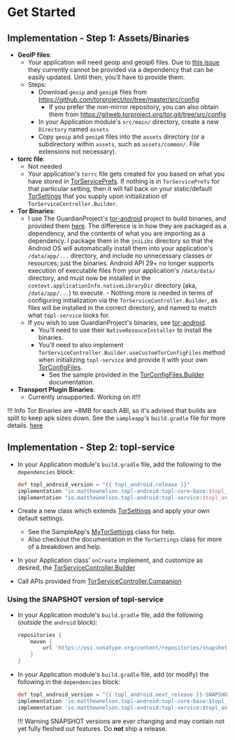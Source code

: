 Get Started
===

## Implementation - Step 1: Assets/Binaries
 - **GeoIP files**:
    - Your application will need geoip and geoip6 files. Due to
    <a href="https://lists.torproject.org/pipermail/tor-dev/2020-January/014117.html" target="_blank">this issue</a>
    they currently cannot be provided via a dependency that can be easily updated. 
    Until then, you'll have to provide them.
    - Steps:
        - Download `geoip` and `geoip6` files from https://github.com/torproject/tor/tree/master/src/config
            - If you prefer the non-mirror repository, you can also obtain them from
            https://gitweb.torproject.org/tor.git/tree/src/config
        - In your Application module's `src/main/` directory, create a new `Directory` named `assets`
        - Copy `geoip` and `geoip6` files into the `assets` directory (or a subdirectory within 
        `assets`, such as `assets/common/`. File extensions not necessary).
 - **torrc file**:
    - Not needed
    - Your application's `torrc` file gets created for you based on what you have stored in 
    [TorServicePrefs](./topl-service/io.matthewnelson.topl_service.prefs/-tor-service-prefs/index.md). 
    If nothing is in `TorServicePrefs` for that particular setting, then it will fall back on 
    your static/default [TorSettings](./topl-core-base/io.matthewnelson.topl_core_base/-tor-settings/index.md) 
    that you supply upon initialization of `TorServiceController.Builder`.  
 - **Tor Binaries**:        
    - I use The GuardianProject's <a href="https://github.com/guardianproject/tor-android" target="_blank">tor-android</a>
        project to build binaries, and provided them 
        <a href="https://github.com/05nelsonm/TOPL-Android-TorBinary" target="_blank">here</a>. The 
        difference is in how they are packaged as a dependency, and the contents of what you are
        importing as a dependency. I package them in the `jniLibs` directory so that the Android OS
        will automatically install them into your application's `/data/app/...` directory, and include
        no unnecessary classes or resources; just the binaries. Android API 29+ no longer supports 
        execution of executable files from your application's `/data/data/` directory, and must now be
        installed in the `context.applicationInfo.nativeLibraryDir` directory (aka, `/data/app/...`) 
        to execute.
            - Nothing more is needed in terms of configuring initialization via the 
            `TorServiceController.Builder`, as files will be installed in the correct directory, and 
            named to match what `topl-service` looks for.
    - If you wish to use GuardianProject's binaries, see 
    <a href="https://github.com/guardianproject/tor-android" target="_blank">tor-android</a>.
        - You'll need to use their `NativeResouceInstaller` to install the binaries.
        - You'll need to also implement `TorServiceController.Builder.useCustomTorConfigFiles` 
        method when initializing `topl-service` and provide it with your own 
        [TorConfigFiles](./topl-core-base/io.matthewnelson.topl_core_base/-tor-config-files/index.md).
            - See the sample provided in the 
            [TorConfigFiles.Builder](./topl-core-base/io.matthewnelson.topl_core_base/-tor-config-files/-builder/index.md) 
            documentation.
 - **Transport Plugin Binaries**:
    - Currently unsupported. Working on it!!!  


!!! Info
    Tor Binaries are ~8MB for each ABI, so it's advised that builds are split to keep apk sizes 
    down. See the `sampleapp`'s `build.gradle` file for more details. 
    <a href="https://github.com/05nelsonm/TorOnionProxyLibrary-Android/blob/master/sampleapp/build.gradle" target="_blank">here</a>  

## Implementation - Step 2: topl-service
 - In your Application module's `build.gradle` file, add the following to the `dependencies` block:
     ```groovy
     def topl_android_version = "{{ topl_android.release }}"
     implementation "io.matthewnelson.topl-android:topl-core-base:$topl_android_version"
     implementation "io.matthewnelson.topl-android:topl-service:$topl_android_version"
     ```
 
 - Create a new class which extends [TorSettings](./topl-core-base/io.matthewnelson.topl_core_base/-tor-settings/index.md)
   and apply your own default settings.
    - See the SampleApp's 
    <a href="https://github.com/05nelsonm/TorOnionProxyLibrary-Android/blob/master/sampleapp/src/main/java/io/matthewnelson/sampleapp/MyTorSettings.kt">MyTorSettings</a> 
    class for help.
    - Also checkout the documentation in the `TorSettings` class for more of a breakdown and help.
   
 - In your Application class' `onCreate` implement, and customize as desired, the
   [TorServiceController.Builder](./topl-service/io.matthewnelson.topl_service/-tor-service-controller/-builder/index.md)
   
 - Call APIs provided from
   [TorServiceController.Companion](./topl-service/io.matthewnelson.topl_service/-tor-service-controller/index.md)
 
### Using the SNAPSHOT version of topl-service

 - In your Application module's `build.gradle` file, add the following (*outside* the `android` block):
     ```groovy
     repositories {
         maven {
             url 'https://oss.sonatype.org/content/repositories/snapshots/'
         }
     }
     ```
   
 - In your Application module's `build.gradle` file, add (or modify) the following in the `dependencies` block:
     ```groovy
     def topl_android_version = "{{ topl_android.next_release }}-SNAPSHOT"
     implementation 'io.matthewnelson.topl-android:topl-core-base:$topl_android_version'
     implementation 'io.matthewnelson.topl-android:topl-service:$topl_android_version'
     ```

    !!! Warning
        SNAPSHOT versions are ever changing and may contain not yet fully fleshed out features. Do **not** ship a release.
